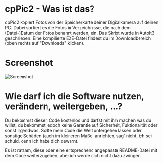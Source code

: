 # cpPic2 - Was ist das?

cpPic2 kopiert Fotos von der Speicherkarte deiner Digitalkamera auf deinen PC. Dabei sortiert es die Fotos in Verzeichnisse, die nach dem (Datei-)Datum der Fotos benannt werden, ein. Das Skript wurde in AutoIt3 geschrieben. Eine kompilierte EXE-Datei findest du im Downloadbereich (oben rechts auf "Downloads" klicken).

# Screenshot

![Screenshot](https://github.com/downloads/2quader/cpPic2/screenshot.png)

# Wie darf ich die Software nutzen, verändern, weitergeben, ...?

Du bekommst diesen Code kostenlos und darfst mit ihm machen was du willst, du bekommst jedoch keine Garantie auf Sicherheit, Fuktionalität oder sonst irgendwas.
Sollte mein Code die Welt untergehen lassen oder sonstige Schäden (auch im kleineren Maße) anrichten, sag' nicht, ich sei schuld, denn ich habe dich gewarnt.

Es ist ratsam, diese oder eine entsprechend angepasste README-Datei mit dem Code weiterzugeben, aber ich werde dich nicht dazu zwingen.